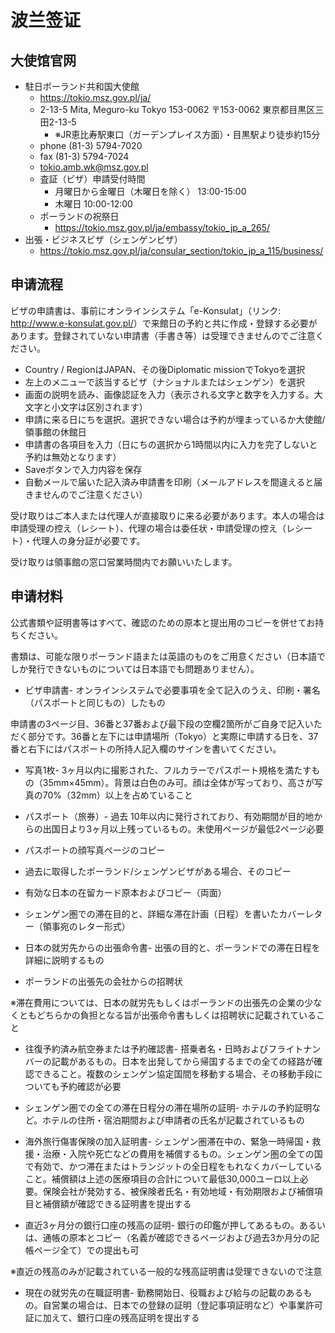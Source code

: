 # 波兰签证

## 大使馆官网

- 駐日ポーランド共和国大使館
  - <https://tokio.msz.gov.pl/ja/>
  - 2-13-5 Mita, Meguro-ku Tokyo 153-0062 〒153-0062 東京都目黒区三田2-13-5
    - ※JR恵比寿駅東口（ガーデンプレイス方面）・目黒駅より徒歩約15分
  - phone (81-3) 5794-7020
  - fax (81-3) 5794-7024
  - tokio.amb.wk@msz.gov.pl
  - 査証（ビザ）申請受付時間
    - 月曜日から金曜日（木曜日を除く） 13:00-15:00
    - 木曜日  10:00-12:00
  - ポーランドの祝祭日
    - <https://tokio.msz.gov.pl/ja/embassy/tokio_jp_a_265/>
- 出張・ビジネスビザ（シェンゲンビザ）
  - <https://tokio.msz.gov.pl/ja/consular_section/tokio_jp_a_115/business/>

## 申请流程
ビザの申請書は、事前にオンラインシステム「e-Konsulat」（リンク: <http://www.e-konsulat.gov.pl/>）で来館日の予約と共に作成・登録する必要があります。登録されていない申請書（手書き等）は受理できませんのでご注意ください。

- Country / RegionはJAPAN、その後Diplomatic missionでTokyoを選択
- 左上のメニューで該当するビザ（ナショナルまたはシェンゲン）を選択
- 画面の説明を読み、画像認証を入力（表示される文字と数字を入力する。大文字と小文字は区別されます）
- 申請に来る日にちを選択。選択できない場合は予約が埋まっているか大使館/領事館の休館日
- 申請書の各項目を入力（日にちの選択から1時間以内に入力を完了しないと予約は無効となります）
- Saveボタンで入力内容を保存
- 自動メールで届いた記入済み申請書を印刷（メールアドレスを間違えると届きませんのでご注意ください）

受け取りはご本人または代理人が直接取りに来る必要があります。本人の場合は申請受理の控え（レシート）、代理の場合は委任状・申請受理の控え（レシート）・代理人の身分証が必要です。

受け取りは領事館の窓口営業時間内でお願いいたします。

## 申请材料
公式書類や証明書等はすべて、確認のための原本と提出用のコピーを併せてお持ちください。

書類は、可能な限りポーランド語または英語のものをご用意ください（日本語でしか発行できないものについては日本語でも問題ありません）。

- ビザ申請書- オンラインシステムで必要事項を全て記入のうえ、印刷・署名（パスポートと同じもの）したもの

申請書の3ページ目、36番と37番および最下段の空欄2箇所がご自身で記入いただく部分です。36番と左下には申請場所（Tokyo）と実際に申請する日を、37番と右下にはパスポートの所持人記入欄のサインを書いてください。

- 写真1枚- 3ヶ月以内に撮影された、フルカラーでパスポート規格を満たすもの（35mm×45mm）。背景は白色のみ可。顔は全体が写っており、高さが写真の70%（32mm）以上を占めていること

- パスポート（旅券）- 過去 10年以内に発行されており、有効期間が目的地からの出国日より3ヶ月以上残っているもの。未使用ページが最低2ページ必要

- パスポートの顔写真ページのコピー

- 過去に取得したポーランド/シェンゲンビザがある場合、そのコピー

- 有効な日本の在留カード原本およびコピー（両面）

- シェンゲン圏での滞在目的と、詳細な滞在計画（日程）を書いたカバーレター（領事宛のレター形式）

- 日本の就労先からの出張命令書- 出張の目的と、ポーランドでの滞在日程を詳細に説明するもの

- ポーランドの出張先の会社からの招聘状

※滞在費用については、日本の就労先もしくはポーランドの出張先の企業の少なくともどちらかの負担となる旨が出張命令書もしくは招聘状に記載されていること

- 往復予約済み航空券または予約確認書- 搭乗者名・日時およびフライトナンバーの記載があるもの。日本を出発してから帰国するまでの全ての経路が確認できること。複数のシェンゲン協定国間を移動する場合、その移動手段についても予約確認が必要

- シェンゲン圏での全ての滞在日程分の滞在場所の証明- ホテルの予約証明など。ホテルの住所・宿泊期間および申請者の氏名が記載されているもの

- 海外旅行傷害保険の加入証明書- シェンゲン圏滞在中の、緊急一時帰国・救援・治療・入院や死亡などの費用を補償するもの。シェンゲン圏の全ての国で有効で、かつ滞在またはトランジットの全日程をもれなくカバーしていること。補償額は上述の医療項目の合計について最低30,000ユーロ以上必要。保険会社が発効する、被保険者氏名・有効地域・有効期限および補償項目と補償額が確認できる証明書を提出する

- 直近3ヶ月分の銀行口座の残高の証明- 銀行の印鑑が押してあるもの。あるいは、通帳の原本とコピー（名義が確認できるページおよび過去3か月分の記帳ページ全て）での提出も可

※直近の残高のみが記載されている一般的な残高証明書は受理できないので注意

- 現在の就労先の在職証明書- 勤務開始日、役職および給与の記載のあるもの。自営業の場合は、日本での登録の証明（登記事項証明など）や事業許可証に加えて、銀行口座の残高証明を提出する
